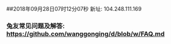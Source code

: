##2018年09月28日07时12分07秒 新址: 104.248.111.169
### 兔友常见问题及解答: https://github.com/wanggonging/d/blob/w/FAQ.md
